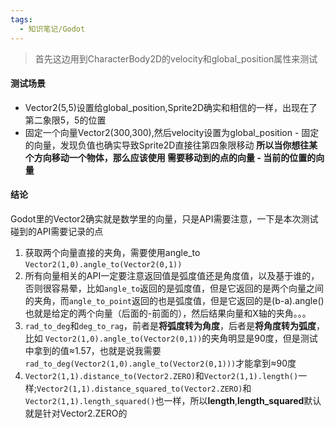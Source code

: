 ```yaml
---
tags:
  - 知识笔记/Godot
---
```

>首先这边用到CharacterBody2D的velocity和global_position属性来测试

#### 测试场景

- Vector2(5,5)设置给global_position,Sprite2D确实和相信的一样，出现在了第二象限5，5的位置
- 固定一个向量Vector2(300,300),然后velocity设置为global_position - 固定的向量，发现负值也确实导致Sprite2D直接往第四象限移动 **所以当你想往某个方向移动一个物体，那么应该使用 需要移动到的点的向量 - 当前的位置的向量**

#### 结论

Godot里的Vector2确实就是数学里的向量，只是API需要注意，一下是本次测试碰到的API需要记录的点

1. 获取两个向量直接的夹角，需要使用angle_to `Vector2(1,0).angle_to(Vector2(0,1))`
2. 所有向量相关的API一定要注意返回值是弧度值还是角度值，以及基于谁的，否则很容易晕，比如`angle_to`返回的是弧度值，但是它返回的是两个向量之间的夹角，而`angle_to_point`返回的也是弧度值，但是它返回的是(b-a).angle()也就是给定的两个向量（后面的-前面的），然后结果向量和X轴的夹角。。。
3. `rad_to_deg`和`deg_to_rag`，前者是**将弧度转为角度**，后者是**将角度转为弧度**，比如 `Vector2(1,0).angle_to(Vector2(0,1))`的夹角明显是90度，但是测试中拿到的值≈1.57，也就是说我需要`rad_to_deg(Vector2(1,0).angle_to(Vector2(0,1)))`才能拿到≈90度
4. `Vector2(1,1).distance_to(Vector2.ZERO)`和`Vector2(1,1).length()`一样;`Vector2(1,1).distance_squared_to(Vector2.ZERO)`和`Vector2(1,1).length_squared()`也一样，所以**length**,**length_squared**默认就是针对Vector2.ZERO的